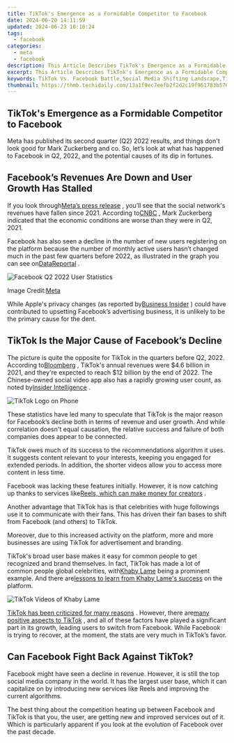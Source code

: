 ```yaml
---
title: TikTok's Emergence as a Formidable Competitor to Facebook
date: 2024-06-20 14:11:59
updated: 2024-06-23 10:18:24
tags:
  - facebook
categories:
  - meta
  - facebook
description: This Article Describes TikTok's Emergence as a Formidable Competitor to Facebook
excerpt: This Article Describes TikTok's Emergence as a Formidable Competitor to Facebook
keywords: TikTok Vs. Facebook Battle,Social Media Shifting Landscape,TikTok Rising Challenge,Platform Growth Warfare,Instagram's Competition Threat,User Base Expansion on TikTok,Alternative to Facebook Trends
thumbnail: https://thmb.techidaily.com/13a1f9ec7eefb2f2d2c19f961783b576aae3496864dc942793b7f634c661d531.jpg
---
```


## TikTok's Emergence as a Formidable Competitor to Facebook

 Meta has published its second quarter (Q2) 2022 results, and things don't look good for Mark Zuckerberg and co. So, let’s look at what has happened to Facebook in Q2, 2022, and the potential causes of its dip in fortunes.

## Facebook’s Revenues Are Down and User Growth Has Stalled

 If you look through[Meta’s press release](https://investor.fb.com/investor-news/press-release-details/2022/Meta-Reports-Second-Quarter-2022-Results/default.aspx) , you’ll see that the social network's revenues have fallen since 2021\. According to[CNBC](https://www.cnbc.com/2022/07/27/meta-ceo-mark-zuckerberg-we-seem-to-have-entered-economic-downturn.html) , Mark Zuckerberg indicated that the economic conditions are worse than they were in Q2, 2021.

 Facebook has also seen a decline in the number of new users registering on the platform because the number of monthly active users hasn’t changed much in the past few quarters before 2022, as illustrated in the graph you can see on[DataReportal](https://datareportal.com/essential-facebook-stats) .

![Facebook Q2 2022 User Statistics](https://static1.makeuseofimages.com/wordpress/wp-content/uploads/2022/08/Facebook-Q2-2022-User-Statistics.jpg)

 Image Credit:[Meta](https://investor.fb.com/investor-news/press-release-details/2022/Meta-Reports-Second-Quarter-2022-Results/default.aspx)

 While Apple's privacy changes (as reported by[Business Insider](https://www.businessinsider.com/how-apple-att-privacy-plan-derailed-facebook-2022-7) ) could have contributed to upsetting Facebook’s advertising business, it is unlikely to be the primary cause for the dent.

## TikTok Is the Major Cause of Facebook’s Decline

 The picture is quite the opposite for TikTok in the quarters before Q2, 2022\. According to[Bloomberg](https://www.bloomberg.com/news/features/2022-06-23/tiktok-becomes-cash-machine-with-revenue-tripling-to-12-billion) , TikTok's annual revenues were $4.6 billion in 2021, and they're expected to reach $12 billion by the end of 2022\. The Chinese-owned social video app also has a rapidly growing user count, as noted by[Insider Intelligence](https://www.insiderintelligence.com/charts/global-tiktok-user-stats/) .

![TikTok Logo on Phone](https://static1.makeuseofimages.com/wordpress/wp-content/uploads/2022/03/Tiktok-logo.jpg)

 These statistics have led many to speculate that TikTok is the major reason for Facebook’s decline both in terms of revenue and user growth. And while correlation doesn't equal causation, the relative success and failure of both companies does appear to be connected.

 TikTok owes much of its success to the recommendations algorithm it uses. It suggests content relevant to your interests, keeping you engaged for extended periods. In addition, the shorter videos allow you to access more content in less time.

 Facebook was lacking these features initially. However, it is now catching up thanks to services like[Reels, which can make money for creators](https://www.makeuseof.com/meta-help-creators-make-money-reels/) .

 Another advantage that TikTok has is that celebrities with huge followings use it to communicate with their fans. This has driven their fan bases to shift from Facebook (and others) to TikTok.

 Moreover, due to this increased activity on the platform, more and more businesses are using TikTok for advertisement and branding.

 TikTok's broad user base makes it easy for common people to get recognized and brand themselves. In fact, TikTok has made a lot of common people global celebrities, with[Khaby Lame](http://www.tiktok.com/@khaby.lame?lang=en) being a prominent example. And there are[lessons to learn from Khaby Lame's success](https://www.makeuseof.com/lessons-from-tiktoker-khaby-lame-success/) on the platform.

![TikTok Videos of Khaby Lame](https://static1.makeuseofimages.com/wordpress/wp-content/uploads/2022/01/TikTok-Videos-of-Khaby-Lame.jpg)

[TikTok has been criticized for many reasons](https://www.makeuseof.com/is-tiktok-bad/) . However, there are[many positive aspects to TikTok](https://www.makeuseof.com/reasons-why-tiktok-is-actually-good/) , and all of these factors have played a significant part in its growth, leading users to switch from Facebook. While Facebook is trying to recover, at the moment, the stats are very much in TikTok’s favor.

## Can Facebook Fight Back Against TikTok?

 Facebook might have seen a decline in revenue. However, it is still the top social media company in the world. It has the largest user base, which it can capitalize on by introducing new services like Reels and improving the current algorithms.

 The best thing about the competition heating up between Facebook and TikTok is that you, the user, are getting new and improved services out of it. Which is particularly apparent if you look at the evolution of Facebook over the past decade.


<ins class="adsbygoogle"
     style="display:block"
     data-ad-format="autorelaxed"
     data-ad-client="ca-pub-7571918770474297"
     data-ad-slot="1223367746"></ins>



<ins class="adsbygoogle"
     style="display:block"
     data-ad-client="ca-pub-7571918770474297"
     data-ad-slot="8358498916"
     data-ad-format="auto"
     data-full-width-responsive="true"></ins>
